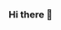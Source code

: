 ### Hi there 👋

<!--
**wjunneng/wjunneng** is a ✨ _special_ ✨ repository because its `README.md` (this file) appears on your GitHub profile.

Here are some ideas to get you started:

- 🔭 I’m currently working on NLP and KG
- 🌱 I’m currently learning ...
- 👯 I’m looking to collaborate on ...
- 🤔 I’m looking for help with ...
- 💬 Ask me about ...
- 📫 How to reach me: ...
- 😄 Pronouns: ...
- ⚡ Fun fact: ...

Hey 👋🏽, I'm wjunneng!  

\
![](https://github-readme-stats.vercel.app/api?username=wjunneng)
-->
